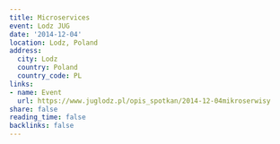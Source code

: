 ```yaml
---
title: Microservices
event: Lodz JUG
date: '2014-12-04'
location: Lodz, Poland
address:
  city: Lodz
  country: Poland
  country_code: PL
links:
- name: Event
  url: https://www.juglodz.pl/opis_spotkan/2014-12-04mikroserwisy
share: false
reading_time: false
backlinks: false
---
```

